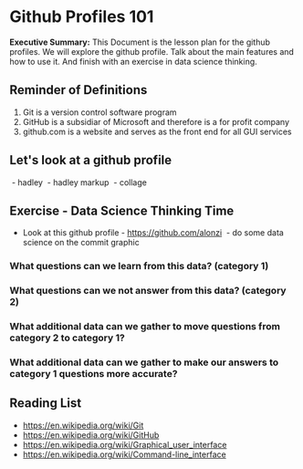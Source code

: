 # Github Profiles 101
**Executive Summary:** This Document is the lesson plan for the github profiles. We will explore the github profile. Talk about the main features and how to use it. And finish with an exercise in data science thinking.

## Reminder of Definitions
1. Git is a version control software program
2. GitHub is a subsidiar of Microsoft and therefore is a for profit company
3. github.com is a website and serves as the front end for all GUI services

## Let's look at a github profile
![]() - hadley
![]() - hadley markup
![]() - collage

## Exercise - Data Science Thinking Time
* Look at this github profile - https://github.com/alonzi
![]() - do some data science on the commit graphic

### What questions can we learn from this data? (category 1)
### What questions can we not answer from this data? (category 2)
### What additional data can we gather to move questions from category 2 to category 1?
### What additional data can we gather to make our answers to category 1 questions more accurate?


## Reading List
* https://en.wikipedia.org/wiki/Git
* https://en.wikipedia.org/wiki/GitHub
* https://en.wikipedia.org/wiki/Graphical_user_interface
* https://en.wikipedia.org/wiki/Command-line_interface
